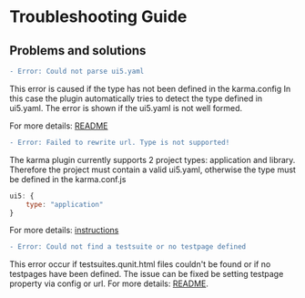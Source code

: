# Troubleshooting Guide

## Problems and solutions

```diff 
- Error: Could not parse ui5.yaml 
```

This error is caused if the type has not been defined in the karma.config
In this case the plugin automatically tries to detect the type defined in ui5.yaml. The error is shown if the ui5.yaml is not well formed.

For more details: [README](https://github.com/SAP/karma-ui5/blob/logging_improvement/README.md#project-types) 

```diff 
- Error: Failed to rewrite url. Type is not supported! 
```

The karma plugin currently supports 2 project types: application and library. Therefore the project must contain a valid ui5.yaml, otherwise the type must be defined in the karma.conf.js

```js
ui5: {
	type: "application"
}
```

For more details: [instructions](https://github.com/SAP/karma-ui5/blob/logging_improvement/README.md#project-types)


```diff
- Error: Could not find a testsuite or no testpage defined
```

This error occur if testsuites.qunit.html files couldn't be found or if no testpages have been defined. The issue can be fixed be setting testpage property via config or url. For more details: [README](https://github.com/SAP/karma-ui5/blob/logging_improvement/README.md#defining-testpage).

